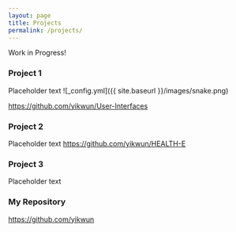 ```yaml
---
layout: page
title: Projects
permalink: /projects/
---
```


Work in Progress!

### Project 1

Placeholder text
![_config.yml]({{ site.baseurl }}/images/snake.png)


<https://github.com/yikwun/User-Interfaces>

### Project 2

Placeholder text
<https://github.com/yikwun/HEALTH-E>

### Project 3

Placeholder text

### My Repository

<https://github.com/yikwun>
